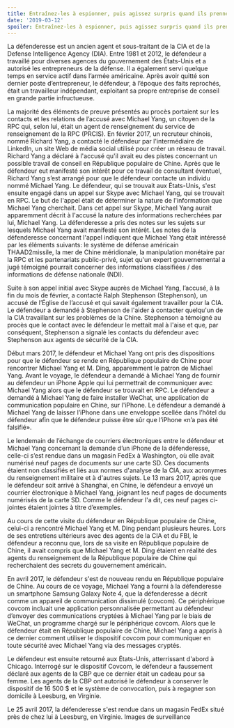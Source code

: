 ```yaml
---
title: Entraînez-les à espionner, puis agissez surpris quand ils prennent de l'argent pour vous espionner!
date: '2019-03-12'
spoiler: Entraînez-les à espionner, puis agissez surpris quand ils prennent de l'argent pour vous espionner.
---
```


La défenderesse est un ancien agent et sous-traitant de la CIA et de la Defense Intelligence Agency (DIA). Entre 1981 et 2012, le défendeur a travaillé pour diverses agences du gouvernement des États-Unis et a autorisé les entrepreneurs de la défense. Il a également servi quelque temps en service actif dans l’armée américaine. Après avoir quitté son dernier poste d’entrepreneur, le défendeur, à l’époque des faits reprochés, était un travailleur indépendant, exploitant sa propre entreprise de conseil en grande partie infructueuse.

La majorité des éléments de preuve présentés au procès portaient sur les contacts et les relations de l’accusé avec Michael Yang, un citoyen de la RPC qui, selon lui, était un agent de renseignement du service de renseignement de la RPC (PRCIS). En février 2017, un recruteur chinois, nommé Richard Yang, a contacté le défendeur par l'intermédiaire de LinkedIn, un site Web de média social utilisé pour créer un réseau de travail. Richard Yang a déclaré à l'accusé qu'il avait eu des pistes concernant un possible travail de conseil en République populaire de Chine. Après que le défendeur eut manifesté son intérêt pour ce travail de consultant éventuel, Richard Yang s’est arrangé pour que le défendeur contacte un individu nommé Michael Yang. Le défendeur, qui se trouvait aux États-Unis, s'est ensuite engagé dans un appel sur Skype avec Michael Yang, qui se trouvait en RPC. Le but de l'appel était de déterminer la nature de l'information que Michael Yang cherchait. Dans cet appel sur Skype, Michael Yang aurait apparemment décrit à l'accusé la nature des informations recherchées par lui, Michael Yang. La défenderesse a pris des notes sur les sujets sur lesquels Michael Yang avait manifesté son intérêt. Les notes de la défenderesse concernant l'appel indiquent que Michael Yang était intéressé par les éléments suivants: le système de défense américain THAAD2missile, la mer de Chine méridionale, la manipulation monétaire par la RPC et les partenariats public-privé, sujet qu'un expert gouvernemental a jugé témoigné pourrait concerner des informations classifiées / des informations de défense nationale (NDI).

Suite à son appel initial avec Skype auprès de Michael Yang, l’accusé, à la fin du mois de février, a contacté Ralph Stephenson (Stephenson), un accusé de l’Église de l’accusé et qui savait également travailler pour la CIA. Le défendeur a demandé à Stephenson de l'aider à contacter quelqu'un de la CIA travaillant sur les problèmes de la Chine. Stephenson a témoigné au procès que le contact avec le défendeur le mettait mal à l'aise et que, par conséquent, Stephenson a signalé les contacts du défendeur avec Stephenson aux agents de sécurité de la CIA.

Début mars 2017, le défendeur et Michael Yang ont pris des dispositions pour que le défendeur se rende en République populaire de Chine pour rencontrer Michael Yang et M. Ding, apparemment le patron de Michael Yang. Avant le voyage, le défendeur a demandé à Michael Yang de fournir au défendeur un iPhone Apple qui lui permettrait de communiquer avec Michael Yang alors que le défendeur se trouvait en RPC. Le défendeur a demandé à Michael Yang de faire installer WeChat, une application de communication populaire en Chine, sur l'iPhone. Le défendeur a demandé à Michael Yang de laisser l’iPhone dans une enveloppe scellée dans l’hôtel du défendeur afin que le défendeur puisse être sûr que l’iPhone «n’a pas été falsifié».

Le lendemain de l’échange de courriers électroniques entre le défendeur et Michael Yang concernant la demande d’un iPhone de la défenderesse, celle-ci s’est rendue dans un magasin FedEx à Washington, où elle avait numérisé neuf pages de documents sur une carte SD. Ces documents étaient non classifiés et liés aux normes d'analyse de la CIA, aux acronymes du renseignement militaire et à d'autres sujets. Le 13 mars 2017, après que le défendeur soit arrivé à Shanghai, en Chine, le défendeur a envoyé un courrier électronique à Michael Yang, joignant les neuf pages de documents numérisés de la carte SD. Comme le défendeur l'a dit, ces neuf pages ci-jointes étaient jointes à titre d’exemples.

Au cours de cette visite du défendeur en République populaire de Chine, celui-ci a rencontré Michael Yang et M. Ding pendant plusieurs heures. Lors de ses entretiens ultérieurs avec des agents de la CIA et du FBI, le défendeur a reconnu que, lors de sa visite en République populaire de Chine, il avait compris que Michael Yang et M. Ding étaient en réalité des agents du renseignement de la République populaire de Chine qui recherchaient des secrets du gouvernement américain.

En avril 2017, le défendeur s'est de nouveau rendu en République populaire de Chine. Au cours de ce voyage, Michael Yang a fourni à la défenderesse un smartphone Samsung Galaxy Note 4, que la défenderesse a décrit comme un appareil de communication dissimulé (covcom). Ce périphérique covcom incluait une application personnalisée permettant au défendeur d’envoyer des communications cryptées à Michael Yang par le biais de WeChat, un programme chargé sur le périphérique covcom. Alors que le défendeur était en République populaire de Chine, Michael Yang a appris à ce dernier comment utiliser le dispositif covcom pour communiquer en toute sécurité avec Michael Yang via des messages cryptés.

Le défendeur est ensuite retourné aux États-Unis, atterrissant d'abord à Chicago. Interrogé sur le dispositif Covcom, le défendeur a faussement déclaré aux agents de la CBP que ce dernier était un cadeau pour sa femme. Les agents de la CBP ont autorisé le défendeur à conserver le dispositif de 16 500 $ et le système de convocation, puis à regagner son domicile à Leesburg, en Virginie.

Le 25 avril 2017, la défenderesse s'est rendue dans un magasin FedEx situé près de chez lui à Leesburg, en Virginie. Images de surveillance